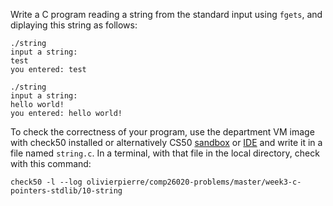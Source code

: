 Write a C program reading a string from the standard input using `fgets`, and
diplaying this string as follows:

```shell
./string
input a string:
test
you entered: test

./string
input a string:
hello world!
you entered: hello world!
```

To check the correctness of your program, use the department VM image with check50 installed or alternatively CS50 [sandbox](sandbox.cs50.io)
or [IDE](ide.cs50.io) and write it in a file named `string.c`. In a terminal,
with that file in the local directory, check with this command:
```shell
check50 -l --log olivierpierre/comp26020-problems/master/week3-c-pointers-stdlib/10-string
```

